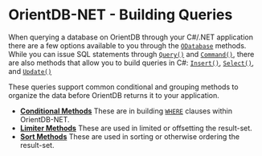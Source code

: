 
# OrientDB-NET - Building Queries

When querying a database on OrientDB through your C#/.NET application there are a few options available to you through the [`ODatabase`](NET-Database.md) methods.  While you can issue SQL statements through [`Query()`](NET-Database-Query.md) and [`Command()`](NET-Database-Command.md), there are also methods that allow you to build queries in C#: [`Insert()`](NET-Database-Insert.md), [`Select()`](NET-Database-Select.md), and [`Update()`](NET-Database-Update.md)

These queries support common conditional and grouping methods to organize the data before OrientDB returns it to your application.

- [**Conditional Methods**](NET-Query-Conditions.md) These are in building [`WHERE`](../sql/SQL-Where.md) clauses within OrientDB-NET.
- [**Limiter Methods**](NET-Query-Limiter.md) These are used in limited or offsetting the result-set.
- [**Sort Methods**](NET-Query-Sort.md) These are used in sorting or otherwise ordering the result-set.
